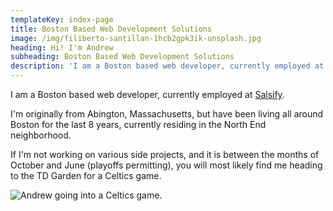 ```yaml
---
templateKey: index-page
title: Boston Based Web Development Solutions
image: /img/filiberto-santillan-1hcb2gpk3ik-unsplash.jpg
heading: Hi! I'm Andrew
subheading: Boston Based Web Development Solutions
description: 'I am a Boston based web developer, currently employed at Salsify. '
---
```

I am a Boston based web developer, currently employed at
[Salsify](https://salsify.com).


I'm originally from Abington, Massachusetts, but have been living all around
Boston for the last 8 years, currently residing in the North End neighborhood.


If I'm not working on various side projects, and it is between the months of
October and June (playoffs permitting), you will most likely find me heading
to the TD Garden for a Celtics game.


![Andrew going into a Celtics game.](/img/celtics-banner.jpeg "Let's go
Celtics!")

